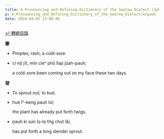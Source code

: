 ```yaml
---
title: A Pronouncing and Defining Dictionary of the Swatow Dialect (汕頭方言音義字典) / pauh
p: A_Pronouncing_and_Defining_Dictionary_of_the_Swatow_Dialect/w/pauh
date: 2024-04-01 23:00:00
---
```


[↩️ 轉總目錄](/A_Pronouncing_and_Defining_Dictionary_of_the_Swatow_Dialect)


**癤**
- Pimples; rash; a cold-sore.

- cí nŏ̤ jīt, mīn cīeⁿ phû lîap jûah-pauh;

  a cold-sore been coming out on my face these two days.

**發**
- To sprout out; to bud.

- hue íⁿ-keng pauh lúi;

  the plant has already put forth twigs.

- pauh ki sún lo̤-lo̤ tn̂g chut lâi;

  has put forth a long slender sprout.